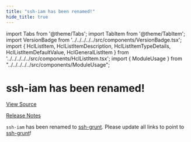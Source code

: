 ```yaml
---
title: "ssh-iam has been renamed!"
hide_title: true
---
```


import Tabs from '@theme/Tabs';
import TabItem from '@theme/TabItem';
import VersionBadge from '../../../../../src/components/VersionBadge.tsx';
import { HclListItem, HclListItemDescription, HclListItemTypeDetails, HclListItemDefaultValue, HclGeneralListItem } from '../../../../../src/components/HclListItem.tsx';
import { ModuleUsage } from "../../../../../src/components/ModuleUsage";

<VersionBadge repoTitle="Security Modules" version="1.0.5" lastModifiedVersion="0.13.0"/>

# ssh-iam has been renamed!

<a href="https://github.com/gruntwork-io/terraform-aws-security/tree/v1.0.5/modules/ssh-iam" className="link-button" title="View the source code for this module in GitHub.">View Source</a>

<a href="https://github.com/gruntwork-io/terraform-aws-security/releases/tag/v0.13.0" className="link-button" title="Release notes for only versions which impacted this module.">Release Notes</a>

`ssh-iam` has been renamed to [ssh-grunt](https://github.com/gruntwork-io/terraform-aws-security/tree/v1.0.5/modules/ssh-grunt). Please update all links to point to
[ssh-grunt](https://github.com/gruntwork-io/terraform-aws-security/tree/v1.0.5/modules/ssh-grunt)!

<!-- ##DOCS-SOURCER-START
{
  "originalSources": [
    "https://github.com/gruntwork-io/terraform-aws-security/tree/v1.0.5/modules/ssh-iam/readme.md",
    "https://github.com/gruntwork-io/terraform-aws-security/tree/v1.0.5/modules/ssh-iam/variables.tf",
    "https://github.com/gruntwork-io/terraform-aws-security/tree/v1.0.5/modules/ssh-iam/outputs.tf"
  ],
  "sourcePlugin": "module-catalog-api",
  "hash": "06004d6e8fbb4237bf67daab64e95db0"
}
##DOCS-SOURCER-END -->
